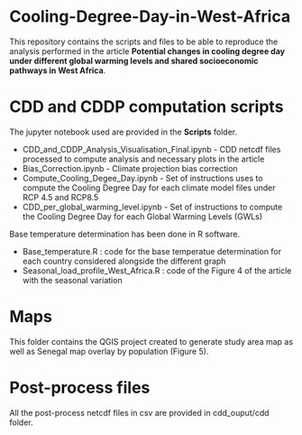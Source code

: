 # Cooling-Degree-Day-in-West-Africa

This repository contains the scripts and files to be able to reproduce the analysis performed in the article **Potential changes in cooling degree day under different global warming levels and shared socioeconomic pathways in West Africa**. 

# CDD and CDDP computation scripts

The jupyter notebook used are provided in the **Scripts** folder.
- CDD_and_CDDP_Analysis_Visualisation_Final.ipynb - CDD netcdf files processed to compute analysis and necessary plots in the article
- Bias_Correction.ipynb - Climate projection bias correction 
- Compute_Cooling_Degee_Day.ipynb - Set of instructions uses to compute the Cooling Degree Day for each climate model files under RCP 4.5 and RCP8.5
- CDD_per_global_warming_level.ipynb - Set of instructions to compute the Cooling Degree Day for each Global Warming Levels (GWLs)
	
Base temperature determination has been done in R software. 
- Base_temperature.R : code for the base temperatue determination for each country considered alongside the different graph
- Seasonal_load_profile_West_Africa.R : code of the Figure 4 of the article with the seasonal variation
	

# Maps

This folder contains the QGIS project created to generate study area map as well as Senegal map overlay by population (Figure 5).

# Post-process files

All the post-process netcdf files in csv are provided in cdd_ouput/cdd folder.	
	
